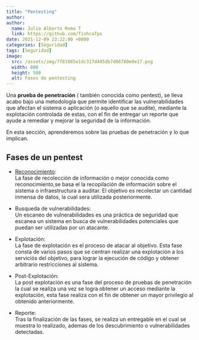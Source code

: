 ```yaml
---
title: "Pentesting"
author: 
author:
  name: Julio Alberto Romo T
  link: https://github.com/TishcaTpx
date: 2021-12-09 23:22:00 +0800
categories: [Seguridad]
tags: [Seguridad]
image:
  src: /assets/img/7f81085e1dc317d445db7d06780e0e17.png
  width: 800
  height: 500
  alt: Fases de pentesting
---
```


Una **prueba de penetración** ( también conocida como pentest), se lleva acabo bajo una metodología que permite identificar las vulnerabilidades que afectan el sistema o aplicación (o aquello que se audite), mediante la explotación controlada de estas, con el fin de entregar un reporte que ayude a remediar y mejorar la seguridad de la información.

En esta sección, aprenderemos sobre las pruebas de penetración y lo que implican.

## Fases de un pentest

* [Reconocimiento](/posts/reconocimiento):  
    La fase de recolección de información o mejor conocida como reconocimiento,se basa el la recopilación de información sobre el sistema o infraestructura a auditar. El objetivo es recolectar un cantidad inmensa de datos, la cual sera utilizada posteriormente.

* Busqueda de vulnerabilidades:  
    Un escaneo de vulnerabilidades es una práctica de seguridad que escanea un sistema en busca de vulnerabilidades potenciales que puedan ser utilizadas por un atacante.

* Explotación:  
    La fase de explotación es el proceso de atacar al objetivo. Esta fase consta de varios pasos que se centran realizar una explotación a los serviciós del objetivo, para lograr la ejecución de código y obtener arbitrario restricciones al sistema.

* Post-Explotación:  
    La post explotación es una fase del proceso de pruebas de penetración la cual  se realiza una vez se logra obtener un acceso mediante la explotación, esta fase realiza con el fin de obtener un mayor privilegio al obtenido anteriormente.

* Reporte:  
    Tras la finalización de las fases, se realiza un entregable en el cual se muestra lo realizado, ademas de los descubrimiento o vulnerabilidades detectadas.
